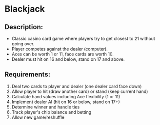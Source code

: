 # Blackjack

## Description:

- Classic casino card game where players try to get closest to 21 without going over.
- Player competes against the dealer (computer).
- Aces can be worth 1 or 11, face cards are worth 10.
- Dealer must hit on 16 and below, stand on 17 and above.

## Requirements:

1. Deal two cards to player and dealer (one dealer card face down)
2. Allow player to hit (draw another card) or stand (keep current hand)
3. Calculate hand values including Ace flexibility (1 or 11)
4. Implement dealer AI (hit on 16 or below, stand on 17+)
5. Determine winner and handle ties
6. Track player's chip balance and betting
7. Allow new game/reshuffle
